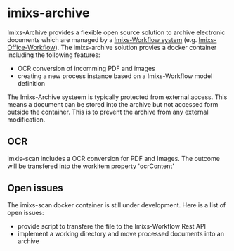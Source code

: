 # imixs-archive

Imixs-Archive provides a flexible open source solution to archive electronic documents which are managed by a [Imixs-Workflow system](http://www.imixs.org) (e.g. [Imixs-Office-Workflow](http://www.office-workflow.de)).
The imixs-archive solution provies a docker container including the following features:

* OCR conversion of incomming PDF and images
* creating a new process instance based on a Imixs-Workflow model definition

The Imixs-Archive systeem is typically protected from external access. This means a document can be stored into the archive but not accessed form outside the container. This is to prevent the archive from any external modification.




## OCR

imxis-scan includes a OCR conversion for PDF and Images. The outcome will be transfered into the workitem property 'ocrContent'


## Open issues

The imixs-scan docker container is still under development. Here is a list of open issues:

* provide script to transfere the file to the Imixs-Workflow Rest API
* implement a working directory and move processed documents into an archive
